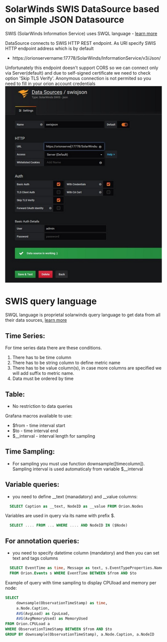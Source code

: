 # SolarWinds SWIS DataSource based on Simple JSON Datasource

SWIS (SolarWinds Information Service) uses SWQL language - [learn more](https://github.com/solarwinds/OrionSDK/wiki/About-SWIS)

DataSource connects to SWIS HTTP REST endpoint. As URl specify SWIS HTTP endpoint address which is by default 
- https://orionservername:17778/SolarWinds/InformationService/v3/Json/

Unfortunately this endpoint doesn't support CORS so we can connect only via Server(default) 
and due to self-signed certificate we need to check option 'Skip TLS Verify'. Anonymous connection
 is not permited so you need to fill in your orion account credentials
![Connection example](./docs/img/datasource_connect.jpg)

# SWIS query language
SWQL language is proprietal solarwinds query language to get data from all their data sources, [learn more](https://github.com/solarwinds/OrionSDK/wiki/About-SWIS)

## Time Series:
For time series data there are these conditions.
1. There has to be time column
2. There has to be string column to define metric name
3. There has to be value column(s), in case more columns are specified we will add suffix to metric name.
4. Data must be ordered by time

## Table:
- No restriction to data queries

Grafana macros available to use:
- $from - time interval start
- $to - time interval end
- $__interval - interval length for sampling 

## Time Sampling:
- For sampling you must use function downsample([timecolumn]). Sampling interval is used automaticaly from variable $__interval

## Variable queries:
- you need to define __text (manadatory) and __value columns:
``` sql 
  SELECT Caption as __text, NodeID as __value FROM Orion.Nodes
```
Variables are used in query via its name with prefix $. 
``` sql
  SELECT .... FROM ... WHERE .... AND NodeID IN ($Node)
```

## For annotation queries:
- you need to specify datetime column (mandatory) and then you can set text and tags columns
``` sql
  SELECT EventTime as time, Message as text, s.EventTypeProperties.Name as tags 
  FROM Orion.Events s WHERE EventTime BETWEEN $from AND $to
```

Example of query with time sampling to display CPUload and memory per node:
``` sql
SELECT
     downsample(ObservationTimeStamp) as time,
     a.Node.Caption,
     AVG(AvgLoad) as CpuLoad,
     AVG(AvgMemoryUsed) as MemoryUsed
FROM Orion.CPULoad a
WHERE ObservationTimeStamp BETWEEN $from AND $to
GROUP BY downsample(ObservationTimeStamp), a.Node.Caption, a.NodeID
```

